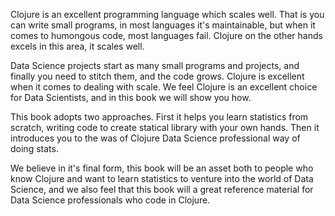 Clojure is an excellent programming language which scales well. That is you can write small programs, in most languages it's maintainable, but when it comes to humongous code, most languages fail. Clojure on the other hands excels in this area, it scales well.

Data Science projects start as many small programs and projects, and finally you need to stitch them, and the code grows. Clojure is excellent when it comes to dealing with scale. We feel Clojure is an excellent choice for Data Scientists, and in this book we will show you how.

This book adopts two approaches. First it helps you learn statistics from scratch, writing code to create statical library with your own hands. Then it introduces you to the was of Clojure Data Science professional way of doing stats.

We believe in it's final form, this book will be an asset both to people who know Clojure and want to learn statistics to venture into the world of Data Science, and we also feel that this book will a great reference material for Data Science professionals who code in Clojure.

